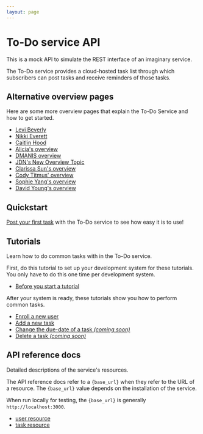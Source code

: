 ```yaml
---
layout: page
---
```


# To-Do service API

This is a mock API to simulate the REST interface of an
imaginary service.

The To-Do service provides a cloud-hosted task list through which
subscribers can post tasks and receive reminders of those tasks.

## Alternative overview pages

Here are some more overview pages that explain the To-Do Service and how to get started.

* [Levi Beverly](overview-levibeverly.md)
* [Nikki Everett](overview_nikki_everett.md)
* [Caitlin Hood](overview-chood.md)
* [Alicia's overview](overview-alicia.md)
* [DMANIS overview](overview_dmanis.md)
* [JDN's New Overview Topic](to-do-lp-jdn)
* [Clarissa Sun's overview](overview_csun.md)
* [Cody Titmus' overview](overview_CT.md)
* [Sophie Yang's overview](overview_sy.md)
* [David Young's overview](overview_david.md)

## Quickstart

[Post your first task](first-use_SophieL.md) with the To-Do service to see how easy it is to use!

## Tutorials

Learn how to do common tasks with in the To-Do service.

First, do this tutorial to set up your development system for these tutorials. You only have to do this one time per development system.

* [Before you start a tutorial](before-you-start-a-tutorial.md)

After your system is ready, these tutorials show you how to perform common tasks.

* [Enroll a new user](tutorials/enroll-a-new-user.md)
* [Add a new task](tutorials/add-a-new-task.md)
* [Change the due-date of a task _(coming soon)_](#tutorials)
* [Delete a task _(coming soon)_](#tutorials)

## API reference docs

Detailed descriptions of the service's resources.

The API reference docs refer to a `{base_url}` when they
refer to the URL of a resource. The `{base_url}` value depends
on the installation of the service.

When run locally for testing, the `{base_url}` is
generally `http://localhost:3000`.

* [user resource](api/user.md)
* [task resource](api/task.md)
